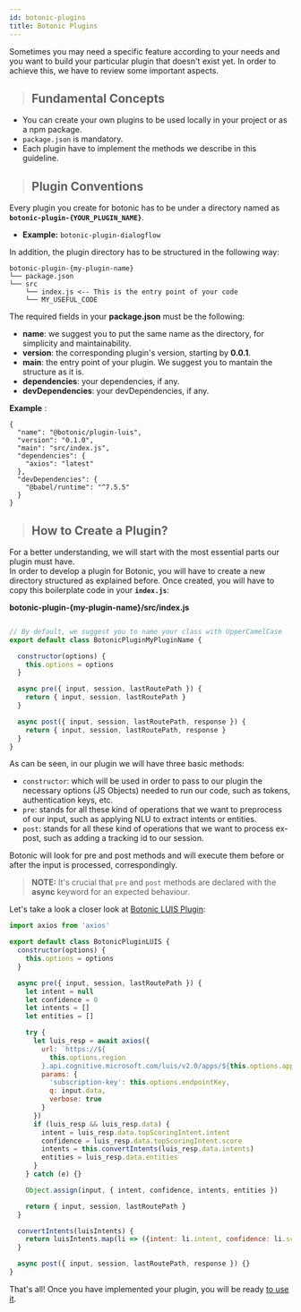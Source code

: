 ```yaml
---
id: botonic-plugins
title: Botonic Plugins
---
```


Sometimes you may need a specific feature according to your needs and you want to build 
your particular plugin that doesn't exist yet. In order to achieve this, we have to review some important aspects.

> ## Fundamental Concepts
* You can create your own plugins to be used locally in your project or as a npm package.
* `package.json` is mandatory.
* Each plugin have to implement the methods we describe in this guideline.

> ## Plugin Conventions

Every plugin you create for botonic has to be under a directory named as  
**`botonic-plugin-{YOUR_PLUGIN_NAME}`**.  
* **Example:** `botonic-plugin-dialogflow`

In addition, the plugin directory has to be structured in the following way:
``` 
botonic-plugin-{my-plugin-name}
└── package.json
└── src
    └── index.js <-- This is the entry point of your code
    └── MY_USEFUL_CODE
```

The required fields in your **package.json** must be the following:
  * **name**: we suggest you to put the same name as the directory, for simplicity and maintainability.
  * **version**: the corresponding plugin's version, starting by **0.0.1**.
  * **main**: the entry point of your plugin. We suggest you to mantain the structure as it is. 
  * **dependencies**: your dependencies, if any.
  * **devDependencies**: your devDependencies, if any.  

**Example** :

```
{
  "name": "@botonic/plugin-luis",
  "version": "0.1.0",
  "main": "src/index.js",
  "dependencies": {
    "axios": "latest"
  },
  "devDependencies": {
    "@babel/runtime": "^7.5.5"
  }
}
```

> ## How to Create a Plugin? 
For a better understanding, we will start with the most essential parts our plugin must have.  
In order to develop a plugin for Botonic, you will have to create a new directory structured as explained before.
Once created, you will have to copy this boilerplate code in your **`index.js`**:

**botonic-plugin-{my-plugin-name}/src/index.js**

```javascript

// By default, we suggest you to name your class with UpperCamelCase
export default class BotonicPluginMyPluginName {

  constructor(options) {
    this.options = options
  }

  async pre({ input, session, lastRoutePath }) {
    return { input, session, lastRoutePath }
  }

  async post({ input, session, lastRoutePath, response }) {
    return { input, session, lastRoutePath, response }
  }
}

```

As can be seen, in our plugin we will have three basic methods:
* `constructor`: which will be used in order to pass to our plugin the necessary options (JS Objects) needed to run our code,
such as tokens, authentication keys, etc.
* `pre`: stands for all these kind of operations that we want to preprocess of our input, such as applying NLU to extract intents or entities.
* `post`: stands for all these kind of operations that we want to process ex-post, such as adding a tracking id to our session.

Botonic will look for pre and post methods and will execute them before or after the input is processed, correspondingly.

> **NOTE:**
> It's crucial that `pre` and `post` methods are declared with the **async** keyword for an expected behaviour.

Let's take a look a closer look at [Botonic LUIS Plugin](https://github.com/hubtype/botonic/tree/master/packages/botonic-plugin-luis):

```javascript
import axios from 'axios'

export default class BotonicPluginLUIS {
  constructor(options) {
    this.options = options
  }

  async pre({ input, session, lastRoutePath }) {
    let intent = null
    let confidence = 0
    let intents = []
    let entities = []

    try {
      let luis_resp = await axios({
        url: `https://${
          this.options.region
        }.api.cognitive.microsoft.com/luis/v2.0/apps/${this.options.appID}`,
        params: {
          'subscription-key': this.options.endpointKey,
          q: input.data,
          verbose: true
        }
      })
      if (luis_resp && luis_resp.data) {
        intent = luis_resp.data.topScoringIntent.intent
        confidence = luis_resp.data.topScoringIntent.score
        intents = this.convertIntents(luis_resp.data.intents)
        entities = luis_resp.data.entities
      }
    } catch (e) {}

    Object.assign(input, { intent, confidence, intents, entities })

    return { input, session, lastRoutePath }
  }

  convertIntents(luisIntents) {
    return luisIntents.map(li => ({intent: li.intent, confidence: li.score}))
  }

  async post({ input, session, lastRoutePath, response }) {}
}
```

That's all! Once you have implemented your plugin, you will be ready [to use it](/plugins/using-plugins).  
